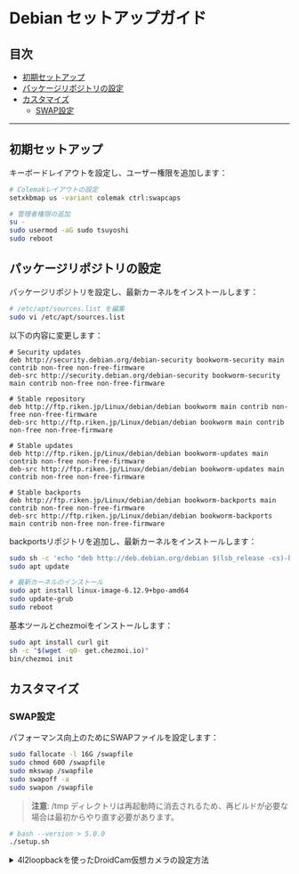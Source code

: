 # Debian セットアップガイド

## 目次
- [初期セットアップ](#初期セットアップ)
- [パッケージリポジトリの設定](#パッケージリポジトリの設定)
- [カスタマイズ](#カスタマイズ)
  - [SWAP設定](#swap設定)

---

## 初期セットアップ

キーボードレイアウトを設定し、ユーザー権限を追加します：

```bash
# Colemakレイアウトの設定
setxkbmap us -variant colemak ctrl:swapcaps

# 管理者権限の追加
su -
sudo usermod -aG sudo tsuyoshi
sudo reboot
```

## パッケージリポジトリの設定

パッケージリポジトリを設定し、最新カーネルをインストールします：

```bash
# /etc/apt/sources.list を編集
sudo vi /etc/apt/sources.list
```

以下の内容に変更します：

```
# Security updates
deb http://security.debian.org/debian-security bookworm-security main contrib non-free non-free-firmware
deb-src http://security.debian.org/debian-security bookworm-security main contrib non-free non-free-firmware

# Stable repository
deb http://ftp.riken.jp/Linux/debian/debian bookworm main contrib non-free non-free-firmware
deb-src http://ftp.riken.jp/Linux/debian/debian bookworm main contrib non-free non-free-firmware

# Stable updates
deb http://ftp.riken.jp/Linux/debian/debian bookworm-updates main contrib non-free non-free-firmware
deb-src http://ftp.riken.jp/Linux/debian/debian bookworm-updates main contrib non-free non-free-firmware

# Stable backports
deb http://ftp.riken.jp/Linux/debian/debian bookworm-backports main contrib non-free non-free-firmware
deb-src http://ftp.riken.jp/Linux/debian/debian bookworm-backports main contrib non-free non-free-firmware
```

backportsリポジトリを追加し、最新カーネルをインストールします：

```bash
sudo sh -c 'echo "deb http://deb.debian.org/debian $(lsb_release -cs)-backports main contrib non-free" > /etc/apt/sources.list.d/backports.list'
sudo apt update

# 最新カーネルのインストール
sudo apt install linux-image-6.12.9+bpo-amd64
sudo update-grub
sudo reboot
```

基本ツールとchezmoiをインストールします：

```bash
sudo apt install curl git
sh -c "$(wget -qO- get.chezmoi.io)"
bin/chezmoi init
```

## カスタマイズ

### SWAP設定

パフォーマンス向上のためにSWAPファイルを設定します：

```bash
sudo fallocate -l 16G /swapfile
sudo chmod 600 /swapfile
sudo mkswap /swapfile
sudo swapoff -a
sudo swapon /swapfile
```

> **注意**: /tmp ディレクトリは再起動時に消去されるため、再ビルドが必要な場合は最初からやり直す必要があります。

```bash
# bash --version > 5.0.0
./setup.sh
```

<details>
<summary>4l2loopbackを使ったDroidCam仮想カメラの設定方法</summary>

## うまくいく設定のまとめ

1. **正しいバージョンのインストール**:
```bash
sudo apt update
sudo apt install -t bookworm-backports v4l2loopback-dkms v4l2loopback-utils
```

## 事前準備：DKMSビルド

```bash
sudo apt update
sudo apt install -t bookworm-backports linux-image-amd64
sudo apt install -y linux-headers-amd64 build-essential dkms
sudo dkms autoinstall
```

2. **モジュールのロード設定**:
```bash
sudo modprobe -r v4l2loopback || true
sudo modprobe v4l2loopback exclusive_caps="1" card_label="DroidCam Virtual Camera" video_nr=4 max_width=1280 max_height=720
```

3. **必要なパラメータ**:
- `exclusive_caps=1`: 必須（カメラとして認識されるようにする）
- `video_nr=4`: デバイス番号固定
- `max_width=1280 max_height=720`: 初期解像度（動作確認済み）

4. **パーミッション設定**:
```bash
# ユーザーをvideoグループに追加
sudo usermod -a -G video $USER
echo 'KERNEL=="video[0-9]*", GROUP="video", MODE="0660"' | sudo tee /etc/udev/rules.d/83-v4l2loopback.rules
sudo udevadm control --reload-rules
sudo udevadm trigger
```

5. **設定ファイルの作成**:
```bash
sudo bash -c 'cat > /etc/modprobe.d/v4l2loopback.conf << EOF
options v4l2loopback exclusive_caps=1 card_label="DroidCam Virtual Camera" video_nr=4 max_width=1280 max_height=720
EOF'
```

6. **フレームレート設定**:
```bash
v4l2-ctl -d /dev/video4 -p 60
```

## 高画質設定（安定したら）

```bash
sudo modprobe -r v4l2loopback || true
sudo modprobe v4l2loopback exclusive_caps=1 card_label="DroidCam Virtual Camera" video_nr=4 max_width=1920 max_height=1080 max_buffers=32

sudo bash -c 'cat > /etc/modprobe.d/v4l2loopback.conf << EOF
options v4l2loopback exclusive_caps=1 card_label="DroidCam Virtual Camera" video_nr=4 max_width=1920 max_height=1080 max_buffers=32
EOF'

v4l2-ctl -d /dev/video4 -p 60
```

## トラブルシューティング
- 動作しない場合は、解像度を下げる（1280x720）
- `lsmod | grep v4l2` でモジュールが正しくロードされているか確認
- `v4l2-ctl --list-devices` でデバイスが正しく認識されているか確認
- `stat /dev/video4` でパーミッションを確認（グループが「video」になっているか）

重要なポイントは、正しいバージョン（0.13.2-1）、解像度設定、exclusive_caps=1パラメータの使用、そして適切なパーミッション設定です。

</details>
